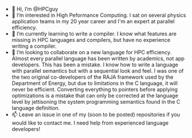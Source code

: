 - 👋 Hi, I’m @HPCguy
- 👀 I’m interested in High Peformance Computing.  I sat on several physics application teams in my 20 year career and I'm an expert at parallel efficiency. 
- 🌱 I’m currently learning to write a compiler.  I know what features are missing in HPC languages and compilers, but have no experience writing a compiler.
- 💞️ I’m looking to collaborate on a new language for HPC efficiency.  Almost every parallel language has been written by academics, not app developers. This has been a mistake.  I know how to write a language with parallel semantics but with a sequential look and feel.  I was one of the two original co-developers of the RAJA framework used by the Department of Energy, but due to limitations in the C language, it will never be efficient.  Converting everything to pointers before applying optimizations is a mistake that can only be corrected at the language level by jettisoning the system programming semantics found in the C language definition.
- 📫 Leave an issue in one of my (soon to be posted) repositories if you would like to contact me.  I need help from experienced language developers!

<!---
HPCguy/HPCguy is a ✨ special ✨ repository because its `README.md` (this file) appears on your GitHub profile.
You can click the Preview link to take a look at your changes.
--->
